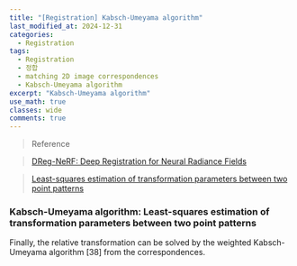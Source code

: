 ```yaml
---
title: "[Registration] Kabsch-Umeyama algorithm"
last_modified_at: 2024-12-31
categories:
  - Registration
tags:
  - Registration
  - 정합
  - matching 2D image correspondences
  - Kabsch-Umeyama algorithm
excerpt: "Kabsch-Umeyama algorithm"
use_math: true
classes: wide
comments: true
---
```


> Reference

> [DReg-NeRF: Deep Registration for Neural Radiance Fields
](https://openaccess.thecvf.com/content/ICCV2023/papers/Chen_DReg-NeRF_Deep_Registration_for_Neural_Radiance_Fields_ICCV_2023_paper.pdf)

> [Least-squares estimation of transformation parameters between two point patterns](https://ieeexplore.ieee.org/document/88573)

### Kabsch-Umeyama algorithm: Least-squares estimation of transformation parameters between two point patterns

Finally, the relative transformation can be solved by the weighted Kabsch-Umeyama algorithm [38] from the correspondences.


